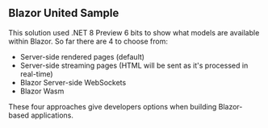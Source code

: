 ## Blazor United Sample

This solution used .NET 8 Preview 6 bits to show what models are available within Blazor. So far there are 4 to choose from:

- Server-side rendered pages (default)
- Server-side streaming pages (HTML will be sent as it's processed in real-time)
- Blazor Server-side WebSockets
- Blazor Wasm

These four approaches give developers options when building Blazor-based applications.